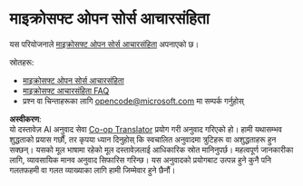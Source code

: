 <!--
CO_OP_TRANSLATOR_METADATA:
{
  "original_hash": "b0a9b4cccd918195f58224d5793da1a6",
  "translation_date": "2025-08-25T20:58:23+00:00",
  "source_file": "CODE_OF_CONDUCT.md",
  "language_code": "ne"
}
-->
# माइक्रोसफ्ट ओपन सोर्स आचारसंहिता

यस परियोजनाले [माइक्रोसफ्ट ओपन सोर्स आचारसंहिता](https://opensource.microsoft.com/codeofconduct/?WT.mc_id=academic-77807-sagibbon) अपनाएको छ।

स्रोतहरू:

- [माइक्रोसफ्ट ओपन सोर्स आचारसंहिता](https://opensource.microsoft.com/codeofconduct/?WT.mc_id=academic-77807-sagibbon)
- [माइक्रोसफ्ट आचारसंहिता FAQ](https://opensource.microsoft.com/codeofconduct/faq/?WT.mc_id=academic-77807-sagibbon)
- प्रश्न वा चिन्ताहरूका लागि [opencode@microsoft.com](mailto:opencode@microsoft.com) मा सम्पर्क गर्नुहोस्

**अस्वीकरण**:  
यो दस्तावेज़ AI अनुवाद सेवा [Co-op Translator](https://github.com/Azure/co-op-translator) प्रयोग गरी अनुवाद गरिएको हो। हामी यथासम्भव शुद्धताको प्रयास गर्छौं, तर कृपया ध्यान दिनुहोस् कि स्वचालित अनुवादमा त्रुटिहरू वा अशुद्धताहरू हुन सक्छन्। यसको मूल भाषामा रहेको मूल दस्तावेज़लाई आधिकारिक स्रोत मानिनुपर्छ। महत्वपूर्ण जानकारीका लागि, व्यावसायिक मानव अनुवाद सिफारिस गरिन्छ। यस अनुवादको प्रयोगबाट उत्पन्न हुने कुनै पनि गलतफहमी वा गलत व्याख्याका लागि हामी जिम्मेवार हुने छैनौं।